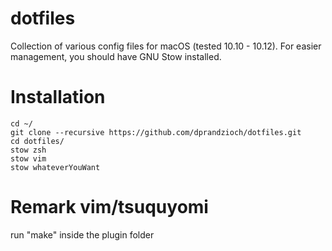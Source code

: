 dotfiles
========

Collection of various config files for macOS (tested 10.10 - 10.12). For easier management, you should have GNU Stow installed.

# Installation

```
cd ~/
git clone --recursive https://github.com/dprandzioch/dotfiles.git
cd dotfiles/
stow zsh
stow vim
stow whateverYouWant
```

# Remark vim/tsuquyomi
run "make" inside the plugin folder
